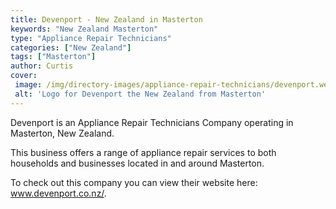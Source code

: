 ```yaml
---
title: Devenport - New Zealand in Masterton
keywords: "New Zealand Masterton"
type: "Appliance Repair Technicians"
categories: ["New Zealand"]
tags: ["Masterton"]
author: Curtis
cover: 
 image: /img/directory-images/appliance-repair-technicians/devenport.webp
 alt: 'Logo for Devenport the New Zealand from Masterton'
---
```


Devenport is an Appliance Repair Technicians Company operating in Masterton, New Zealand.

This business offers a range of appliance repair services to both households and businesses located in and around Masterton.



To check out this company you can view their website here: www.devenport.co.nz/.
